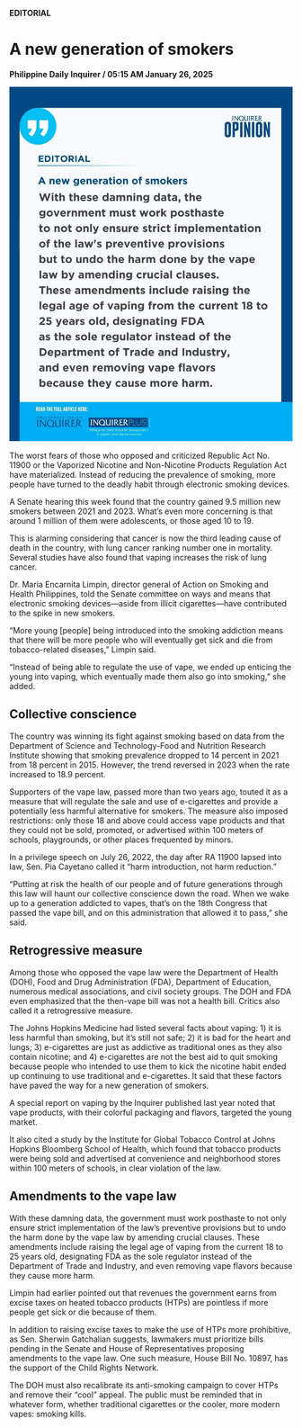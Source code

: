 **EDITORIAL**

# A new generation of smokers

****Philippine Daily Inquirer / 05:15 AM January 26, 2025****

![Image](https://raw.githubusercontent.com/github-jl14/scrapy_api/refs/heads/main/images/editorial01262025.png)

The worst fears of those who opposed and criticized Republic Act No. 11900 or the Vaporized Nicotine and Non-Nicotine Products Regulation Act have materialized. Instead of reducing the prevalence of smoking, more people have turned to the deadly habit through electronic smoking devices.

A Senate hearing this week found that the country gained 9.5 million new smokers between 2021 and 2023. What’s even more concerning is that around 1 million of them were adolescents, or those aged 10 to 19.

This is alarming considering that cancer is now the third leading cause of death in the country, with lung cancer ranking number one in mortality. Several studies have also found that vaping increases the risk of lung cancer.

Dr. Maria Encarnita Limpin, director general of Action on Smoking and Health Philippines, told the Senate committee on ways and means that electronic smoking devices—aside from illicit cigarettes—have contributed to the spike in new smokers.

“More young [people] being introduced into the smoking addiction means that there will be more people who will eventually get sick and die from tobacco-related diseases,” Limpin said.

“Instead of being able to regulate the use of vape, we ended up enticing the young into vaping, which eventually made them also go into smoking,” she added.

## Collective conscience

The country was winning its fight against smoking based on data from the Department of Science and Technology-Food and Nutrition Research Institute showing that smoking prevalence dropped to 14 percent in 2021 from 18 percent in 2015. However, the trend reversed in 2023 when the rate increased to 18.9 percent.

Supporters of the vape law, passed more than two years ago, touted it as a measure that will regulate the sale and use of e-cigarettes and provide a potentially less harmful alternative for smokers. The measure also imposed restrictions: only those 18 and above could access vape products and that they could not be sold, promoted, or advertised within 100 meters of schools, playgrounds, or other places frequented by minors.

In a privilege speech on July 26, 2022, the day after RA 11900 lapsed into law, Sen. Pia Cayetano called it “harm introduction, not harm reduction.”

“Putting at risk the health of our people and of future generations through this law will haunt our collective conscience down the road. When we wake up to a generation addicted to vapes, that’s on the 18th Congress that passed the vape bill, and on this administration that allowed it to pass,” she said.

## Retrogressive measure

Among those who opposed the vape law were the Department of Health (DOH), Food and Drug Administration (FDA), Department of Education, numerous medical associations, and civil society groups. The DOH and FDA even emphasized that the then-vape bill was not a health bill. Critics also called it a retrogressive measure.

The Johns Hopkins Medicine had listed several facts about vaping: 1) it is less harmful than smoking, but it’s still not safe; 2) it is bad for the heart and lungs; 3) e-cigarettes are just as addictive as traditional ones as they also contain nicotine; and 4) e-cigarettes are not the best aid to quit smoking because people who intended to use them to kick the nicotine habit ended up continuing to use traditional and e-cigarettes. It said that these factors have paved the way for a new generation of smokers.

A special report on vaping by the Inquirer published last year noted that vape products, with their colorful packaging and flavors, targeted the young market.

It also cited a study by the Institute for Global Tobacco Control at Johns Hopkins Bloomberg School of Health, which found that tobacco products were being sold and advertised at convenience and neighborhood stores within 100 meters of schools, in clear violation of the law.

## Amendments to the vape law

With these damning data, the government must work posthaste to not only ensure strict implementation of the law’s preventive provisions but to undo the harm done by the vape law by amending crucial clauses. These amendments include raising the legal age of vaping from the current 18 to 25 years old, designating FDA as the sole regulator instead of the Department of Trade and Industry, and even removing vape flavors because they cause more harm.

Limpin had earlier pointed out that revenues the government earns from excise taxes on heated tobacco products (HTPs) are pointless if more people get sick or die because of them.

In addition to raising excise taxes to make the use of HTPs more prohibitive, as Sen. Sherwin Gatchalian suggests, lawmakers must prioritize bills pending in the Senate and House of Representatives proposing amendments to the vape law. One such measure, House Bill No. 10897, has the support of the Child Rights Network.

The DOH must also recalibrate its anti-smoking campaign to cover HTPs and remove their “cool” appeal. The public must be reminded that in whatever form, whether traditional cigarettes or the cooler, more modern vapes: smoking kills.